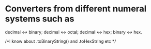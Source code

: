 # Converters from different numeral systems such as

decimal <-> binary; 
decimal <-> octal; 
decimal <-> hex; 
binary <-> hex.

/*I know about .toBinaryString() and .toHexString etc */

